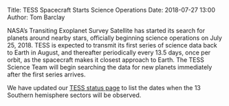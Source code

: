 Title: TESS Spacecraft Starts Science Operations
Date: 2018-07-27 13:00
Author: Tom Barclay

NASA’s Transiting Exoplanet Survey Satellite has started its search for planets around nearby stars, officially beginning science operations on July 25, 2018. TESS is expected to transmit its first series of science data back to Earth in August, and thereafter periodically every 13.5 days, once per orbit, as the spacecraft makes it closest approach to Earth. The TESS Science Team will begin searching the data for new planets immediately after the first series arrives.

We have updated our [TESS status page](https://outerspace.stsci.edu/display/TESS/TESS+Holdings+Available+by+MAST+Service) to list the dates when the 13 Southern hemisphere sectors will be observed.
